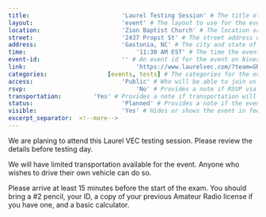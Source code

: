 ```yaml
---
title:							'Laurel Testing Session' # The title of the event.
layout:							'event' # The layout to use for the event.
location:						'Zion Baptist Church' # The location or physical building of the event.
street:							'2437 Propst St' # The street address of the event.
address:						'Gastonia, NC' # The city and state of the event.
time:								'11:30 AM EST' # The time the event will start. Not the departure time.
event-id:						'' # An event id for the event on NinerEngage. If one is not provided the event will attempt to use the link instead.
link:								'https://www.laurelvec.com/?team=GRC' # An external link to the event if it is not being hosted on NinerEngage.
categories:					[events, tests] # The categories for the event. Meetings should always be 'events meetings'.
access:							'Public' # Who will be able to join us for the event. Should be a value of 'Club', 'School', or 'Public'.
rsvp:								'No' # Provides a note if RSVP via email is required.
transportation:			'Yes' # Provides a note if transportation will be provided.
status:							'Planned' # Provides a note if the event has been cancelled or is planned. Should be a value of 'Attending', 'Planned', or 'Cancelled'.
visible:						'Yes' # Hides or shows the event in feeds.
excerpt_separator:	<!--more-->
---
```



We are planing to attend this Laurel VEC testing session. Please review the details before testing day.

<!--more-->

We will have limited transportation available for the event. Anyone who wishes to drive their own vehicle can do so.

Please arrive at least 15 minutes before the start of the exam. You should bring a #2 pencil, your ID, a copy of your previous Amateur Radio license if you have one, and a basic calculator.
